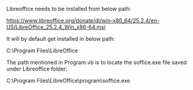Libreoffice needs to be installed from below path:

https://www.libreoffice.org/donate/dl/win-x86_64/25.2.4/en-US/LibreOffice_25.2.4_Win_x86-64.msi

It will by default get installed in below path:

C:\Program Files\LibreOffice

The path mentioned in Program.vb is to locate the soffice.exe file saved under Libreoffice folder:

C:\Program Files\LibreOffice\program\soffice.exe
